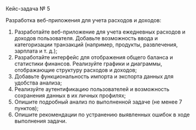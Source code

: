 Кейс-задача № 5

Разработка веб-приложения для учета расходов и доходов:
1. Разработайте веб-приложение для учета ежедневных расходов и доходов пользователя. Добавьте возможность ввода и категоризации транзакций (например, продукты, развлечения, зарплата и т. д.);
2. Разработайте интерфейс для отображения общего баланса и статистики финансов. Реализуйте графики и диаграммы, отображающие структуру расходов и доходов;
3. Добавьте функциональность импорта и экспорта данных для удобства анализа;
4. Реализуйте аутентификацию пользователей и возможность сохранения данных в их личных профилях;
5. Опишите подробный анализ по выполненной задаче (не менее 7 пунктов);
6. Опишите рекомендации по устранению выявленных ошибок в ходе выполнения задачи.
